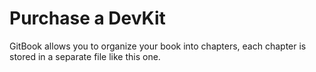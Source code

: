 # Purchase a DevKit

GitBook allows you to organize your book into chapters, each chapter is stored in a separate file like this one.



